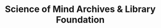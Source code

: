 ---
layout: repo
title: "Science of Mind Archives & Library Foundation"
id: 12332
permalink: repos/12332/
---